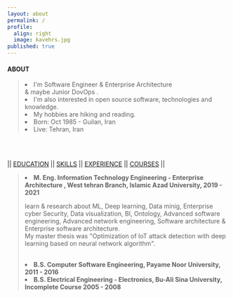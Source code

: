 ```yaml
---
layout: about
permalink: /
profile:
  align: right
  image: kavehrs.jpg
published: true
---
```




#### ABOUT
<blockquote>
 <li> I'm Software Engineer & Enterprise Architecture <br>
 & maybe Junior DovOps .</li>
 <li> I'm also interested in open source software, technologies and knowledge. </li>
 <li> My hobbies are hiking and reading.</li>
 <li> Born: Oct 1985 - Guilan, Iran </li>
 <li> Live: Tehran, Iran </li>
</blockquote>



<!-- > I strive for gender equality  <br> -->
<br><br>
<script src=".\assets\js\indexpage.js"></script>

<div class="buttons"> ||
  <a href="#" onclick="toggleVisibility('EDUCATION');">EDUCATION</a> ||
  <a href="#" onclick="toggleVisibility('SKILLS');">SKILLS</a> ||
  <a href="#" onclick="toggleVisibility('EXPERIENCE');">EXPERIENCE</a> ||
  <a href="#" onclick="toggleVisibility('COURSES');">COURSES</a> ||
</div>





<div id="EDUCATION" markdown="1">
  <blockquote>
    <li> <strong> M. Eng. Information Technology Engineering - Enterprise Architecture ,  West tehran Branch, Islamic Azad University, 2019 - 2021 </strong>
    <p>learn & research about ML, Deep learning, Data minig, Enterprise cyber Security, Data visualization, BI, Ontology, Advanced software engineering, Advanced     network engineering, Software architecture & Enterprise software architecture.<br>My  master thesis was "Optimization of IoT attack detection with deep learning based on neural network algorithm". </p> </li> <br>
    <li><strong> B.S. Computer Software Engineering, Payame Noor University, 2011 - 2016 </strong> </li> 
    <li><strong> B.S. Electrical Engineering - Electronics, Bu-Ali Sina University, Incomplete Course 2005 - 2008 </strong></li>    
  </blockquote>
  <br>

</div>







<div id="SKILLS" style="display: none;" markdown="1">
>Python
 > <blockquote>
     Django<br>
     Crawl (scrapy, requests & Beautifulsoup)<br>
     Data Analysis<br>
     Data Mining<br></blockquote>
 
>Zabbix

  </div>

<div id="EXPERIENCE" style="display: none;" markdown="1">
> ##### SOROUSH Multimedia Corporation (IRIB), Tehran, Iran<br> Aug 2018- present
>> •	Software Engineer at the Datamining section.<br> Jan 2021 – Present<br>
>>> Python Programmer<br>
>>> Data Gathering<br>
>>> Linux SysAdmin<br>
>>> Zabbix Admin<br>
>>
>> ‌ <br>
>>
>> •	Junior Software Engineer at the R&D section.<br> Aug 2019 – Jan 2021<br>
>>> Research & Development<br>
>>> Web Crawling<br>
>> ‌ <br>
>>
>> •	Monitoring And Evaluation Specialist at the IPTV/OTT center.<br> Aug 2018 – Aug 2019<br>
>>> Mividi TSM100 admin<br>
>>> Data Gathering<br>
>>> Python programmer<br>
>>>Data Analysis<br>
>>
>> ‌ <br>
>> •	Projets :<br>
>>> Implement Zabbix Monitoring System (2021 - 2021)<br>
>>> Rasad Analytic Platform (2019 - 2021)<br>
>>> Web Crawling (2018 - 2020)<br>
>
>
> ##### Iran Tablo Co., Sepehr Industrial City,Nazarabad, Iran<br> Nov 2017 - Dec 2017<br>
>> •	Wiring Technician<br> Electrical switchboard wiring<br>
>
>
> ##### Shokouh Electronic co, Hashtgerd Industrial City, Iran<br> Nov 2011 - Feb 2012<br>
>> •	Assembler of electronic boards (Part Time)<br>
><br>
>
> ##### Maharan Engineering Corp., Baharestan Industrial Zone, Karaj, Iran<br> Aug 2011 - Oct 2011<br>
>> •	Assembler of electronic boards<br>
><br>
>
> ##### Iranian Students News Agency (ISNA), Hamedan, Iran<br> Sep 2005 - Feb 2009<br>
>> •	Reporter<br>
</div>

<div id="COURSES" style="display: none;" markdown="1">
>- <strong> Coursera<strong>
>> Security and Privacy for Big Data - Part 1<br>
>>  Introduction to Machine Learning<br>
>> And other training courses that you can see in [my coursera profile](https://www.coursera.org/user/53af89539f2cd0ad9a781d465a0dfdca)
>>
>- <strong> DataCamp <strong>
>>Python Fundamentals - SKILL TRACK  (4 Courses) <br>
>>Python Programmer - CAREER TRACK  (16 Courses) <br>
>>And several other training courses that you can see in [my DataCamp profile](https://www.datacamp.com/profile/kavehrs)
>>
>- <strong> Udemy <strong>
>> You can see [my udemy profile](https://www.udemy.com/user/kaveh-rezaeishiraz/)
>>
>- <strong> laitec<strong>
>>Lpic 1 <br>
>>C++ <br>
>>And other courses you can inquire it with my studencode(SUTIT code) : 9219 ([laitec Document Inquiry Center](https://laitec.ir/certification-verification) )
>>
> - <strong> Iran's Technical and Vocational Training Organization (Iran TVTO)<strong>
>> ICDL second-rate (cert no. : 26716881)<br>
>> ICDL (cert no. : 28202462)	<br>
>> General Network Security Technician  (cert no. : 27591652)	<br>
>>
> - <strong>Arjang Higher Education Institute (GoToclass platform)<strong>
>> CCNA 200-120 (cert no. : ofwyc5ots0egrmjlfdmk)<br>
>> Certified Ethical Hacker (cert no. : a9r7qu4f2l9ez03q1cc9)	<br>
>> <br>
</div>
